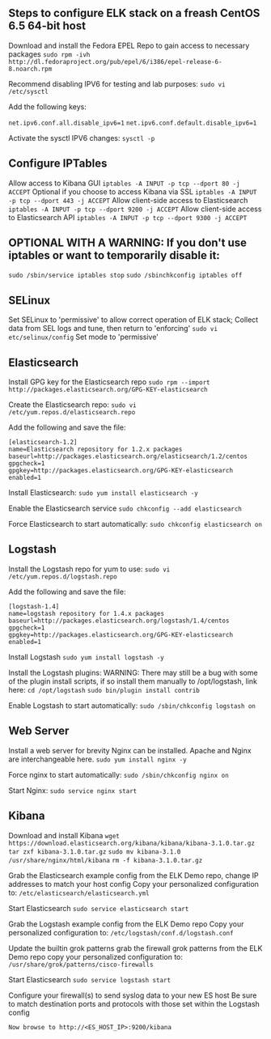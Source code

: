  
Steps to configure ELK stack on a freash CentOS 6.5 64-bit host
---------------------------------------------------------------

Download and install the Fedora EPEL Repo to gain access to necessary packages
```sudo rpm -ivh http://dl.fedoraproject.org/pub/epel/6/i386/epel-release-6-8.noarch.rpm```

Recommend disabling IPV6 for testing and lab purposes:
```sudo vi /etc/sysctl```

Add the following keys:

```net.ipv6.conf.all.disable_ipv6=1```
```net.ipv6.conf.default.disable_ipv6=1```


Activate the sysctl IPV6 changes:
```sysctl -p```


Configure IPTables
------------------

Allow access to Kibana GUI
```iptables -A INPUT -p tcp --dport 80 -j ACCEPT```
Optional if you choose to access Kibana via SSL
```iptables -A INPUT -p tcp --dport 443 -j ACCEPT```
Allow client-side access to Elasticsearch
```iptables -A INPUT -p tcp --dport 9200 -j ACCEPT```
Allow client-side access to Elasticsearch API
```iptables -A INPUT -p tcp --dport 9300 -j ACCEPT```


OPTIONAL WITH A WARNING: If you don't use iptables or want to temporarily disable it:
-------------------------------------------------------------------------------------
```sudo /sbin/service iptables stop```
```sudo /sbinchkconfig iptables off```


SELinux
-------
Set SELinux to 'permissive' to allow correct operation of ELK stack; 
Collect data from SEL logs and tune, then return to 'enforcing'
```sudo vi etc/selinux/config```
Set mode to 'permissive'


Elasticsearch
-------------
Install GPG key for the Elasticsearch repo
```sudo rpm --import http://packages.elasticsearch.org/GPG-KEY-elasticsearch```


Create the Elasticsearch repo:
```sudo vi /etc/yum.repos.d/elasticsearch.repo```

Add the following and save the file:
```
[elasticsearch-1.2]
name=Elasticsearch repository for 1.2.x packages
baseurl=http://packages.elasticsearch.org/elasticsearch/1.2/centos
gpgcheck=1
gpgkey=http://packages.elasticsearch.org/GPG-KEY-elasticsearch
enabled=1
```


Install Elasticsearch:
```sudo yum install elasticsearch -y```


Enable the Elasticsearch service 
```sudo chkconfig --add elasticsearch```


Force Elasticsearch to start automatically:
```sudo chkconfig elasticsearch on```


Logstash
--------
Install the Logstash repo for yum to use:
```sudo vi /etc/yum.repos.d/logstash.repo```


Add the following and save the file:
```
[logstash-1.4]
name=logstash repository for 1.4.x packages
baseurl=http://packages.elasticsearch.org/logstash/1.4/centos
gpgcheck=1
gpgkey=http://packages.elasticsearch.org/GPG-KEY-elasticsearch
enabled=1
```


Install Logstash
```sudo yum install logstash -y```


Install the Logstash plugins:
WARNING: There may still be a bug with some of the plugin install scripts, if so install them manually to /opt/logstash, link here: 
```cd /opt/logstash```
```sudo bin/plugin install contrib```


Enable Logstash to start automatically:
```sudo /sbin/chkconfig logstash on```


Web Server
----------
Install a web server for brevity Nginx can be installed.  Apache and Nginx are interchangeable here.
```sudo yum install nginx -y```


Force nginx to start automatically:
```sudo /sbin/chkconfig nginx on```

Start Nginx:
```sudo service nginx start```


Kibana
------
Download and install Kibana
```wget https://download.elasticsearch.org/kibana/kibana/kibana-3.1.0.tar.gz```
```tar zxf kibana-3.1.0.tar.gz```
```sudo mv kibana-3.1.0 /usr/share/nginx/html/kibana```
```rm -f kibana-3.1.0.tar.gz```


Grab the Elasticsearch example config from the ELK Demo repo, change IP addresses to match your host config
Copy your personalized configuration to:
```/etc/elasticsearch/elasticsearch.yml```


Start Elasticsearch
```sudo service elasticsearch start```


Grab the Logstash example config from the ELK Demo repo
Copy your personalized configuration to: 
```/etc/logstash/conf.d/logstash.conf```


Update the builtin grok patterns grab the firewall grok patterns from the ELK Demo repo copy your personalized configuration to: ```/usr/share/grok/patterns/cisco-firewalls```


Start Elasticsearch
```sudo service logstash start```


Configure your firewall(s) to send syslog data to your new ES host
Be sure to match destination ports and protocols with those set within the Logstash config

```Now browse to http://<ES_HOST_IP>:9200/kibana```
